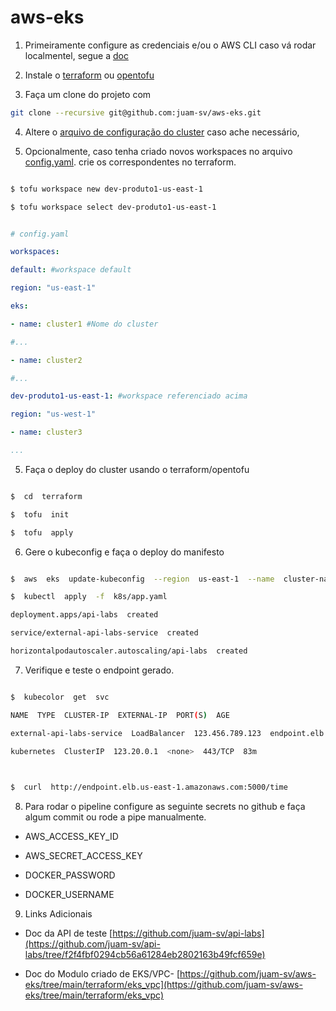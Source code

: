 
# aws-eks

  

1. Primeiramente configure as credenciais e/ou o AWS CLI caso vá rodar localmentel, segue a [doc](https://docs.aws.amazon.com/cli/latest/userguide/cli-chap-configure.html)

2. Instale o [terraform](https://developer.hashicorp.com/terraform/tutorials/aws-get-started/install-cli) ou [opentofu](https://opentofu.org/docs/intro/install/)
3. Faça um clone do projeto com 
```bash
git clone --recursive git@github.com:juam-sv/aws-eks.git
```

4. Altere o [arquivo de configuração do cluster](https://github.com/juam-sv/aws-eks/blob/main/terraform/config.yaml) caso ache necessário,

5. Opcionalmente, caso tenha criado novos workspaces no arquivo [config.yaml](https://github.com/juam-sv/aws-eks/blob/main/terraform/config.yaml). crie os correspondentes no terraform.

```bash

$ tofu workspace new dev-produto1-us-east-1

$ tofu workspace select dev-produto1-us-east-1

```

```yaml

# config.yaml

workspaces:

default: #workspace default

region: "us-east-1"

eks:

- name: cluster1 #Nome do cluster

#...

- name: cluster2

#...

dev-produto1-us-east-1: #workspace referenciado acima

region: "us-west-1"

- name: cluster3

...

```

5. Faça o deploy do cluster usando o terraform/opentofu

```bash

$  cd  terraform

$  tofu  init

$  tofu  apply

```

6. Gere o kubeconfig e faça o deploy do manifesto

```bash

$  aws  eks  update-kubeconfig  --region  us-east-1  --name  cluster-name

$  kubectl  apply  -f  k8s/app.yaml

deployment.apps/api-labs  created

service/external-api-labs-service  created

horizontalpodautoscaler.autoscaling/api-labs  created

```

7. Verifique e teste o endpoint gerado.

```bash

$  kubecolor  get  svc

NAME  TYPE  CLUSTER-IP  EXTERNAL-IP  PORT(S)  AGE

external-api-labs-service  LoadBalancer  123.456.789.123  endpoint.elb.us-east-1.amazonaws.com  5000:30808/TCP  69m

kubernetes  ClusterIP  123.20.0.1  <none>  443/TCP  83m

  

$  curl  http://endpoint.elb.us-east-1.amazonaws.com:5000/time

```

8. Para rodar o pipeline configure as seguinte secrets no github e faça algum commit ou rode a pipe manualmente.

- AWS_ACCESS_KEY_ID

- AWS_SECRET_ACCESS_KEY

- DOCKER_PASSWORD

- DOCKER_USERNAME

  

9. Links Adicionais

- Doc da API de teste [https://github.com/juam-sv/api-labs](https://github.com/juam-sv/api-labs/tree/f2f4fbf0294cb56a61284eb2802163b49fcf659e)

- Doc do Modulo criado de EKS/VPC- [https://github.com/juam-sv/aws-eks/tree/main/terraform/eks_vpc](https://github.com/juam-sv/aws-eks/tree/main/terraform/eks_vpc)